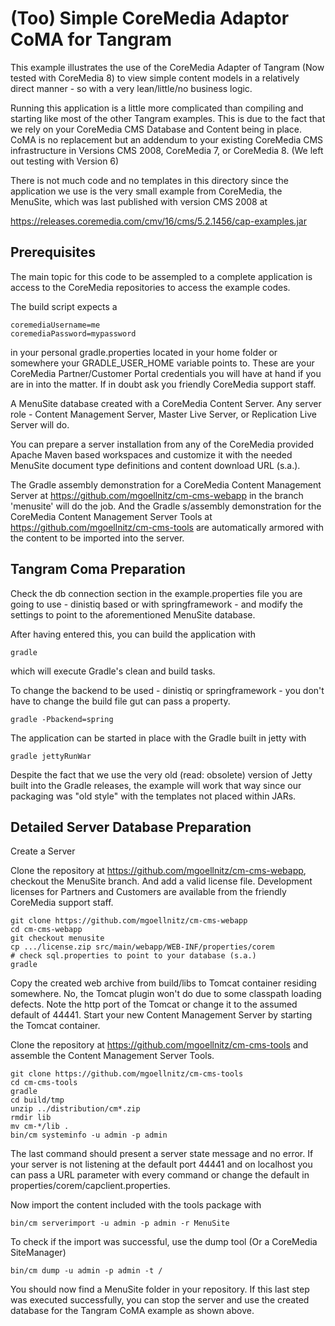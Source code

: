 (Too) Simple CoreMedia Adaptor CoMA for Tangram
===============================================

This example illustrates the use of the CoreMedia Adapter of Tangram 
(Now tested with CoreMedia 8) to view simple content models in a relatively direct 
manner - so with a very lean/little/no business logic.

Running this application is a little more complicated than compiling and starting 
like most of the other Tangram examples. This is due to the fact that we rely on 
your CoreMedia CMS Database and Content being in place. CoMA is  no replacement 
but an addendum to your existing CoreMedia CMS infrastructure in Versions CMS 2008, CoreMedia 7, or CoreMedia 8. (We left out testing with Version 6)

There is not much code and no templates in this directory since the application
we use is the very small example from CoreMedia, the MenuSite, which was last published 
with version CMS 2008 at

https://releases.coremedia.com/cmv/16/cms/5.2.1456/cap-examples.jar

Prerequisites
-------------

The main topic for this code to be assempled to a  complete application is access
to the CoreMedia repositories to access the example codes.

The build script expects a 

```
coremediaUsername=me
coremediaPassword=mypassword
```

in your personal gradle.properties located in your home folder or somewhere your
GRADLE_USER_HOME variable points to. These are your CoreMedia Partner/Customer Portal 
credentials you will have at hand if you are in into the matter. If in doubt ask
you friendly CoreMedia support staff.

A MenuSite database created with a CoreMedia Content Server. Any server role - Content 
Management Server, Master Live Server, or Replication Live Server will do.

You can prepare a server installation from any of the CoreMedia provided Apache 
Maven based workspaces and customize it with the needed MenuSite document type 
definitions and content download URL (s.a.).

The Gradle assembly demonstration for a CoreMedia Content Management Server at 
https://github.com/mgoellnitz/cm-cms-webapp in the branch 'menusite' will do the 
job. And the Gradle s/assembly demonstration for the CoreMedia Content Management
Server Tools at https://github.com/mgoellnitz/cm-cms-tools are automatically
armored with the content to be imported into the server.

Tangram Coma Preparation
------------------------

Check the db connection section in the example.properties file you are going to 
use - dinistiq based or with springframework - and modify the settings to point
to the aforementioned MenuSite database.

After having entered this, you can build the application with

```
gradle
```

which will execute Gradle's clean and build tasks. 

To change the backend to be used - dinistiq or springframework - you don't have
to change the build file gut can pass a property.

```
gradle -Pbackend=spring
```

The application can be started in place with the Gradle built in jetty with

```
gradle jettyRunWar
```

Despite the fact that we use the very old (read: obsolete) version of Jetty built
into the Gradle releases, the example  will work that way since our packaging was
"old style" with the templates not placed within JARs.


Detailed Server Database Preparation
------------------------------------

Create a Server 

Clone the repository at https://github.com/mgoellnitz/cm-cms-webapp, checkout
the MenuSite branch. And add a valid license file. Development licenses for
Partners and Customers are available from the friendly CoreMedia support staff.

```
git clone https://github.com/mgoellnitz/cm-cms-webapp
cd cm-cms-webapp
git checkout menusite
cp .../license.zip src/main/webapp/WEB-INF/properties/corem
# check sql.properties to point to your database (s.a.)
gradle
```

Copy the created web archive from build/libs to Tomcat container residing somewhere. 
No, the Tomcat plugin won't do due to some classpath loading defects. Note the
http port of the Tomcat or change it to the assumed default of 44441. Start your
new Content Management Server by starting the Tomcat container.

Clone the repository at https://github.com/mgoellnitz/cm-cms-tools and assemble the
Content Management Server Tools.

```
git clone https://github.com/mgoellnitz/cm-cms-tools
cd cm-cms-tools
gradle
cd build/tmp
unzip ../distribution/cm*.zip 
rmdir lib
mv cm-*/lib .
bin/cm systeminfo -u admin -p admin
```

The last command should present a server state message and no error. If your server
is not listening at the default port 44441 and on localhost you can pass a URL
parameter with every command or change the default in properties/corem/capclient.properties.

Now import the content included with the tools package with

```
bin/cm serverimport -u admin -p admin -r MenuSite
```

To check if the import was successful, use the dump tool (Or a CoreMedia SiteManager)

```
bin/cm dump -u admin -p admin -t /
```

You should now find a MenuSite folder in your repository. If this last step was
executed successfully, you can stop the server and use the created database for
the Tangram CoMA example as shown above.
